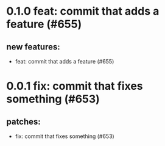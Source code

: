 # 0.1.0 feat: commit that adds a feature (#655)

## new features:
* feat: commit that adds a feature (#655)

# 0.0.1 fix: commit that fixes something (#653)

## patches:
* fix: commit that fixes something (#653)

